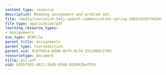 ```yaml
---
content_type: resource
description: Reading assignment and problem set.
file: /media/courses/6-541j-speech-communication-spring-2004/6395f0d246115bd6b54d83b042baf934_ps2.pdf
file_type: application/pdf
learning_resource_types:
- Assignments
ocw_type: OCWFile
parent_title: Assignments
parent_type: CourseSection
parent_uid: 918fb024-8d00-9bf9-dc74-151c060c276d
resourcetype: Document
title: ps2.pdf
uid: 6395f0d2-4611-5bd6-b54d-83b042baf934
---
```


